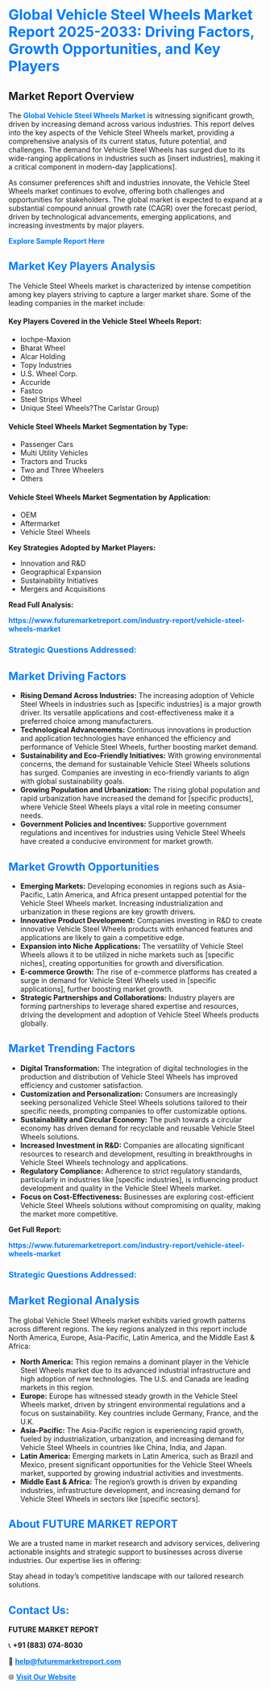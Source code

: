<h1 style="color: #007BFF;">Global Vehicle Steel Wheels Market Report 2025-2033: Driving Factors, Growth Opportunities, and Key Players</h1>

<section id="overview">
<h2>Market Report Overview</h2>
<p>The <a href="https://www.futuremarketreport.com/industry-report/vehicle-steel-wheels-market" style="color: #007BFF; text-decoration: none;"><strong>Global Vehicle Steel Wheels Market</strong></a> is witnessing significant growth, driven by increasing demand across various industries. This report delves into the key aspects of the Vehicle Steel Wheels market, providing a comprehensive analysis of its current status, future potential, and challenges. The demand for Vehicle Steel Wheels has surged due to its wide-ranging applications in industries such as [insert industries], making it a critical component in modern-day [applications].</p>
<p>As consumer preferences shift and industries innovate, the Vehicle Steel Wheels market continues to evolve, offering both challenges and opportunities for stakeholders. The global market is expected to expand at a substantial compound annual growth rate (CAGR) over the forecast period, driven by technological advancements, emerging applications, and increasing investments by major players.</p>
</section>

<section id="overview">
<p><a href="https://www.futuremarketreport.com/request-sample/reportId=126538" style="color: #007BFF; text-decoration: none;"><strong>Explore Sample Report Here</strong></a></p>
</section>

<section id="key-players">
<h2 style="color: #007BFF;">Market Key Players Analysis</h2>
<p>The Vehicle Steel Wheels market is characterized by intense competition among key players striving to capture a larger market share. Some of the leading companies in the market include:</p>
<h4>Key Players Covered in the Vehicle Steel Wheels Report:</h4>
<ul><li>Iochpe-Maxion</li><li>Bharat Wheel</li><li>Alcar Holding</li><li>Topy Industries</li><li>U.S. Wheel Corp.</li><li>Accuride</li><li>Fastco</li><li>Steel Strips Wheel</li><li>Unique Steel Wheels?The Carlstar Group)</li></ul>
<h4>Vehicle Steel Wheels Market Segmentation by Type:</h4>
<ul><li>Passenger Cars</li><li>Multi Utility Vehicles</li><li>Tractors and Trucks</li><li>Two and Three Wheelers</li><li>Others</li></ul>

<h4>Vehicle Steel Wheels Market Segmentation by Application:</h4>
<ul><li>OEM</li><li>Aftermarket</li><li>Vehicle Steel Wheels</li></ul>
<p><strong>Key Strategies Adopted by Market Players:</strong></p>
<ul>
<li>Innovation and R&D</li>
<li>Geographical Expansion</li>
<li>Sustainability Initiatives</li>
<li>Mergers and Acquisitions</li>
</ul>
</section>

<section>
<p><strong>Read Full Analysis: </strong></p><a href="https://www.futuremarketreport.com/industry-report/vehicle-steel-wheels-market" style="color: #007BFF; text-decoration: none;"><strong>https://www.futuremarketreport.com/industry-report/vehicle-steel-wheels-market</strong></a>
<h3 style="color: #007BFF;">Strategic Questions Addressed:</h3>
</section>

<section id="driving-factors">
<h2 style="color: #007BFF;">Market Driving Factors</h2>
<ul>
<li><strong>Rising Demand Across Industries:</strong> The increasing adoption of Vehicle Steel Wheels in industries such as [specific industries] is a major growth driver. Its versatile applications and cost-effectiveness make it a preferred choice among manufacturers.</li>
<li><strong>Technological Advancements:</strong> Continuous innovations in production and application technologies have enhanced the efficiency and performance of Vehicle Steel Wheels, further boosting market demand.</li>
<li><strong>Sustainability and Eco-Friendly Initiatives:</strong> With growing environmental concerns, the demand for sustainable Vehicle Steel Wheels solutions has surged. Companies are investing in eco-friendly variants to align with global sustainability goals.</li>
<li><strong>Growing Population and Urbanization:</strong> The rising global population and rapid urbanization have increased the demand for [specific products], where Vehicle Steel Wheels plays a vital role in meeting consumer needs.</li>
<li><strong>Government Policies and Incentives:</strong> Supportive government regulations and incentives for industries using Vehicle Steel Wheels have created a conducive environment for market growth.</li>
</ul>
</section>

<section id="growth-opportunities">
<h2 style="color: #007BFF;">Market Growth Opportunities</h2>
<ul>
<li><strong>Emerging Markets:</strong> Developing economies in regions such as Asia-Pacific, Latin America, and Africa present untapped potential for the Vehicle Steel Wheels market. Increasing industrialization and urbanization in these regions are key growth drivers.</li>
<li><strong>Innovative Product Development:</strong> Companies investing in R&D to create innovative Vehicle Steel Wheels products with enhanced features and applications are likely to gain a competitive edge.</li>
<li><strong>Expansion into Niche Applications:</strong> The versatility of Vehicle Steel Wheels allows it to be utilized in niche markets such as [specific niches], creating opportunities for growth and diversification.</li>
<li><strong>E-commerce Growth:</strong> The rise of e-commerce platforms has created a surge in demand for Vehicle Steel Wheels used in [specific applications], further boosting market growth.</li>
<li><strong>Strategic Partnerships and Collaborations:</strong> Industry players are forming partnerships to leverage shared expertise and resources, driving the development and adoption of Vehicle Steel Wheels products globally.</li>
</ul>
</section>

<section id="trending-factors">
<h2 style="color: #007BFF;">Market Trending Factors</h2>
<ul>
<li><strong>Digital Transformation:</strong> The integration of digital technologies in the production and distribution of Vehicle Steel Wheels has improved efficiency and customer satisfaction.</li>
<li><strong>Customization and Personalization:</strong> Consumers are increasingly seeking personalized Vehicle Steel Wheels solutions tailored to their specific needs, prompting companies to offer customizable options.</li>
<li><strong>Sustainability and Circular Economy:</strong> The push towards a circular economy has driven demand for recyclable and reusable Vehicle Steel Wheels solutions.</li>
<li><strong>Increased Investment in R&D:</strong> Companies are allocating significant resources to research and development, resulting in breakthroughs in Vehicle Steel Wheels technology and applications.</li>
<li><strong>Regulatory Compliance:</strong> Adherence to strict regulatory standards, particularly in industries like [specific industries], is influencing product development and quality in the Vehicle Steel Wheels market.</li>
<li><strong>Focus on Cost-Effectiveness:</strong> Businesses are exploring cost-efficient Vehicle Steel Wheels solutions without compromising on quality, making the market more competitive.</li>
</ul>
</section>

<section>
<p><strong>Get Full Report: </strong></p><a href="https://www.futuremarketreport.com/industry-report/vehicle-steel-wheels-market" style="color: #007BFF; text-decoration: none;"><strong>https://www.futuremarketreport.com/industry-report/vehicle-steel-wheels-market</strong></a>
<h3 style="color: #007BFF;">Strategic Questions Addressed:</h3>
</section>


<section id="regional-analysis">
<h2 style="color: #007BFF;">Market Regional Analysis</h2>
<p>The global Vehicle Steel Wheels market exhibits varied growth patterns across different regions. The key regions analyzed in this report include North America, Europe, Asia-Pacific, Latin America, and the Middle East & Africa:</p>
<ul>
<li><strong>North America:</strong> This region remains a dominant player in the Vehicle Steel Wheels market due to its advanced industrial infrastructure and high adoption of new technologies. The U.S. and Canada are leading markets in this region.</li>
<li><strong>Europe:</strong> Europe has witnessed steady growth in the Vehicle Steel Wheels market, driven by stringent environmental regulations and a focus on sustainability. Key countries include Germany, France, and the U.K.</li>
<li><strong>Asia-Pacific:</strong> The Asia-Pacific region is experiencing rapid growth, fueled by industrialization, urbanization, and increasing demand for Vehicle Steel Wheels in countries like China, India, and Japan.</li>
<li><strong>Latin America:</strong> Emerging markets in Latin America, such as Brazil and Mexico, present significant opportunities for the Vehicle Steel Wheels market, supported by growing industrial activities and investments.</li>
<li><strong>Middle East & Africa:</strong> The region’s growth is driven by expanding industries, infrastructure development, and increasing demand for Vehicle Steel Wheels in sectors like [specific sectors].</li>
</ul>
</section>

<footer>
<h2 style="color: #007BFF;">About FUTURE MARKET REPORT</h2>
<p>We are a trusted name in market research and advisory services, delivering actionable insights and strategic support to businesses across diverse industries. Our expertise lies in offering:</p>

<p>Stay ahead in today’s competitive landscape with our tailored research solutions.</p>

<h2 style="color: #007BFF;">Contact Us:</h2>
<p><strong>FUTURE MARKET REPORT</strong></p>
<p>📞 <strong>+91 (883) 074-8030</strong></p>
<p>📧 <strong><a href="mailto:help@futuremarketreport.com" style="color: #007BFF;">help@futuremarketreport.com</a></strong></p>
<p>🌐 <strong><a href="https://www.futuremarketreport.com/" style="color: #007BFF;">Visit Our Website</a></strong></p>
</footer>